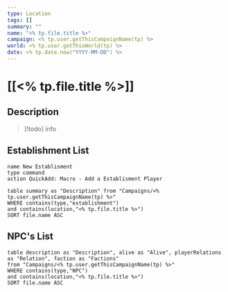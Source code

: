 ```yaml
---
type: Location
tags: []
summary: ""
name: "<% tp.file.title %>"
campaign: <% tp.user.getThisCampaignName(tp) %>
world: <% tp.user.getThisWorld(tp) %>
date: <% tp.date.now("YYYY-MM-DD") %>
---
```

# [[<% tp.file.title %>]]

## Description 

> [!todo] info


## Establishment List

```button
name New Establisment
type command
action QuickAdd: Macro - Add a Establisment Player
```

```dataview
table summary as "Description" from "Campaigns/<% tp.user.getThisCampaignName(tp) %>"
WHERE contains(type,"establishment") 
and contains(location,"<% tp.file.title %>")
SORT file.name ASC
```
## NPC's List

```dataview
table description as "Description", alive as "Alive", playerRelations as "Relation", faction as "Factions"
from "Campaigns/<% tp.user.getThisCampaignName(tp) %>"
WHERE contains(type,"NPC") 
and contains(location,"<% tp.file.title %>")
SORT file.name ASC
```